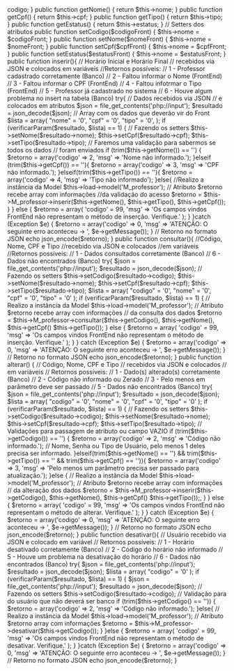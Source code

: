 <?php
defined('BASEPATH') OR exit('No direct acess allowed');

class Professor extends CI_Controller {
    // Atributos privados 
    private $codigo;
    private $nome;
    private $cpf;
    private $tipo;
    private $estatus;

    // Getters dos atributos
    public function getCodigo()
    {
        return $this->codigo;
    }

    public function getNome()
    {
        return $this->nome;
    }

    public function getCpf()
    {
        return $this->cpf;
    }

    public function getTipo()
    {
        return $this->tipo;
    }

    public function getEstatus()
    {
        return $this->estatus;
    }

    // Setters dos atributos
    public function setCodigo($codigoFront)
    {
        $this->nome = $codigoFront;
    }

    public function setNome($nomeFront)
    {
        $this->nome = $nomeFront;
    }

    public function setCpf($cpfFront)
    {
        $this->nome = $cpfFront;
    }

    public function setEstatus($estatusFront)
    {
        $this->nome = $estatusFront;
    }

    public function inserir(){
        // Horário Inicial e Horário Final
        // recebidos via JSON e colocados em variáveis
        //Retornos possíveis:
        // 1 - Professor cadastrado corretamente (Banco)
        // 2 - Faltou informar o Nome (FrontEnd)
        // 3 - Faltou informar o CPF (FrontEnd)
        // 4 - Faltou infotrmar o Tipo (FrontEnd)
        // 5 - Professor já cadastrado no sistema
        // 6 - Houve algum problema no insert na tabela (Banco)

        try{
            // Dados recebidos via JSON
            // e colocados em atributos
            $json = file_get_contents('php://input');
            $resultado = json_decode($json);

            // Array com os dados que deverão vir do Front
            $lista = array(
                "nome" = '0',
                "cpf" = '0',
                "tipo" = '0',
            );

            if (verificarParam($resultado, $lista) == 1) {
                // Fazendo os setters
                $this->setNome($resultado->nome);
                $this->setCpf($resultado->cpf);
                $this->setTipo($resultado->tipo);

                // Faremos uma validação para sabermos se todos os dados
                // foram enviados
                if (trim($this->getNome()) == '') {
                    $retorno = array('codigo' => 2,
                                    'msg' => 'Nome não informado.');
                }elseif (trim($this->getCpf()) == ''){
                    $retorno = array('codigo' => 3,
                                    'msg' => 'CPF não informado.');
                }elseif(trim($this->getTipo()) == ''){
                    $retorno = array('codigo' => 4,
                                    'msg' => 'Tipo não informado');
                }else{
                    //Realizo a instância da Model
                    $this->load->model('M_professor');

                    // Atributo $retorno recebe array com informações
                    //da validação do acesso
                    $retorno = $this->M_professor->inserir($this->getNome(),
                                                           $this->getTipo(),
                                                           $this->getCpf());
                }
            } else {
                $retorno = array(
                    'codigo' = 99,
                    'msg' => 'Os campos vindos FrontEnd não representam
                              o método de inserção. Verifique.'
                );
            }
        }catch (Exception $e) {
            $retorno = array('codigo' => 0,
                             'msg' => 'ATENÇÃO: O seguinte erro aconteceu -> ',
                                       $e->getMessage());
        }

        // Retorno no formato JSON
        echo json_encode($retorno);

    }

    public function consultar(){
        //Código, Nome, CPF e Tipo
        //recebido via JSON e colocados
        //em variáveis
        //Retornos possíveis:
        // 1 - Dados consultados corretamente (Banco)
        // 6 - Dados não encontrados (Banco)

        try{
            $json = file_get_contents('php://input');
            $resultado = json_decode($json);

            // Fazendo os setters
            $this->setCodigo($resultado->codigo);
            $this->setNome($resultado->nome);
            $this->setCpf($resultado->cpf);
            $this->setTipo($resultado->tipo);

            $lista = array(
                "codigo" = '0',
                "nome" = '0',
                "cpf" = '0',
                "tipo" = '0'
            );

            if (verificarParam($resultado, $lista) == 1) {
                // Realizo a instância da Model
                $this->load->model('M_professor');

                // Atributo $retorno recebe array com informações
                // da consulta dos dados
                $retorno = $this->M_professor->consultar($this->getCodigo(),
                                                        $this->getNome(),
                                                        $this->getCpf()
                                                        $this->getTipo());
            } else {
                $retorno = array(
                    'codigo' = 99,
                    'msg' => 'Os campos vindos FrontEnd não representam
                              o método de inserção. Verifique.'
                );
            }
        } catch (Exception $e) {
            $retorno = array('codigo' => 0,
                             'msg' => 'ATENÇÃO: O seguinte erro aconteceu -> ',
                                       $e->getMessage());
        }

        // Retorno no formato JSON
        echo json_encode($retorno);
    }

    public function alterar() {
        // Código, Nome, CPF e Tipo
        // recebidos via JSON e colocados
        // em variáveis
        // Retornos possíveis:
        // 1 - Dado(s) alterado(s) corretamente (Banco)
        // 2 - Código não informado ou Zerado
        // 3 - Pelo menos em parâmetro deve ser passado
        // 5 - Dados não encontrados (Banco)
        
        try{
            $json = file_get_contents('php://input');
            $resultado = json_decode($json);

            $lista = array(
                "codigo" = '0',
                "nome" = '0',
                "cpf" = '0',
                "tipo" = '0'
            );

            if (verificarParam($resultado, $lista) == 1) {
                // Fazendo os setters
                $this->setCodigo($resultado->codigo);
                $this->setNome($resultado->nome);
                $this->setCpf($resultado->cpf);
                $this->setTipo($resultado->tipo);

                // Validações para passagem de atributo ou campo VAZIO
                if (trim($this->getCodigo()) == '') {
                    $retorno = array('codigo' => 2,
                                    'msg' => 'Código não informado.');
                 // Nome, Senha ou Tipo de Usuário, pelo menos 1 deles precisa ser informado.                   
                }elseif(trim($this->getNome() == '') && trim($this->getTipo()) == ''
                        && trim($this->getCpf() == '')){
                    $retorno = array('codigo' => 3,
                                      'msg' => 'Pelo menos um parâmetro precisa ser
                                      passado para atualização.');          
                }else {
                    // Realizo a instância da Model
                    $this->load->model('M_professor');

                    // Atributo  $retorno recebe array com informações
                    // da alteração dos dados
                    $retorno = $this->M_professor->inserir($this->getCodigo(),
                                                           $this->getNome(),
                                                           $this->getCpf()
                                                           $this->getTipo());,
                                                           
                } 
            } else {
                $retorno = array(
                    'codigo' = 99,
                    'msg' => 'Os campos vindos FrontEnd não representam
                              o método de alterar. Verifique.'
                );
            }
        } catch (Exception $e) {
            $retorno = array('codigo' => 0,
                             'msg' => 'ATENÇÃO: O seguinte erro aconteceu -> ',
                                       $e->getMessage());
        }
        // Retorno no formato JSON
        echo json_encode($retorno);
    }

    public function desativar(){
        // Usuário recebido via JSON e colocado em variável
        // Retornos possiveis:
        // 1 - Horário desativado corretamente (Banco)
        // 2 - Código do horário não informado
        // 5 - Houve um problema na desativação do horário
        // 6 - Dados não encontrados (Banco)

        try{
            $json = file_get_contents('php://input');
            $resultado = json_decode($json);

            $lista = array(
                "codigo" = '0'
            );

            if (verificarParam($resultado, $lista) == 1) {
                
                $json = file_get_contents('php://input');
                $resultado = json_decode($json);
                
                // Fazendo os setters
                $this->setCodigo($resultado->codigo);

                // Validação para do usuário que não deverá ser banco
                if (trim($this->getCodigo() == '')) {
                    $retorno = array('codigo' => 2,
                                    'msg' => 'Código não informado.');
                }else{
                    // Realizo a instância da Model
                    $this->load->model('M_professor');

                    // Atributo $retorno array com informações
                    $retorno = $this->M_professor->desativar($this->getCodigo());
                }
            }else {
                $retorno = array(
                    'codigo' = 99,
                    'msg' => 'Os campos vindos FrontEnd não representam
                              o método de desativar. Verifique.'
                );
            }
    }catch (Exception $e) {
        $retorno = array('codigo' => 0,
                         'msg' => 'ATENÇÃO: O seguinte erro aconteceu -> ',
                                   $e->getMessage());
    }
    // Retorno no formato JSON
    echo json_encode($retorno);


}
